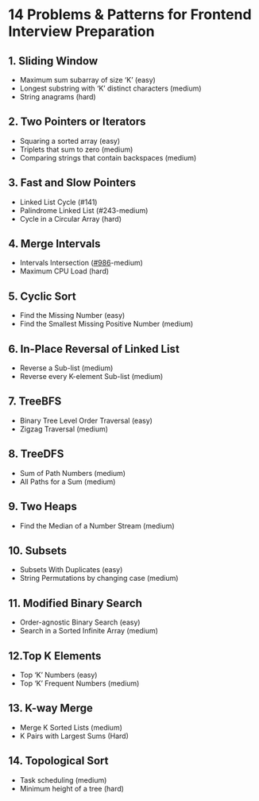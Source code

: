 # 14 Problems & Patterns for Frontend Interview Preparation

## 1. Sliding Window
- Maximum sum subarray of size ‘K’ (easy)
- Longest substring with ‘K’ distinct characters (medium)
- String anagrams (hard)

## 2. Two Pointers or Iterators
- Squaring a sorted array (easy)
- Triplets that sum to zero (medium)
- Comparing strings that contain backspaces (medium)

## 3. Fast and Slow Pointers
- Linked List Cycle (#141)
- Palindrome Linked List (#243-medium)
- Cycle in a Circular Array (hard)

## 4. Merge Intervals
- Intervals Intersection ([#986](https://leetcode.com/problems/interval-list-intersections/)-medium)
- Maximum CPU Load (hard)

## 5. Cyclic Sort
- Find the Missing Number (easy)
- Find the Smallest Missing Positive Number (medium)

## 6. In-Place Reversal of Linked List
- Reverse a Sub-list (medium)
- Reverse every K-element Sub-list (medium)

## 7. TreeBFS
- Binary Tree Level Order Traversal (easy)
- Zigzag Traversal (medium)

## 8. TreeDFS
- Sum of Path Numbers (medium)
- All Paths for a Sum (medium)

## 9. Two Heaps
- Find the Median of a Number Stream (medium)

## 10. Subsets
- Subsets With Duplicates (easy)
- String Permutations by changing case (medium)

## 11. Modified Binary Search
- Order-agnostic Binary Search (easy)
- Search in a Sorted Infinite Array (medium)

## 12.Top K Elements
- Top ‘K’ Numbers (easy)
- Top ‘K’ Frequent Numbers (medium)

## 13. K-way Merge
- Merge K Sorted Lists (medium)
- K Pairs with Largest Sums (Hard)

## 14. Topological Sort
- Task scheduling (medium)
- Minimum height of a tree (hard)